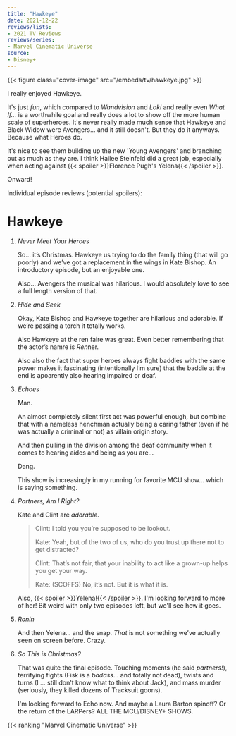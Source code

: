 ```yaml
---
title: "Hawkeye"
date: 2021-12-22
reviews/lists:
- 2021 TV Reviews
reviews/series:
- Marvel Cinematic Universe
source:
- Disney+
---
```

{{< figure class="cover-image" src="/embeds/tv/hawkeye.jpg" >}}

I really enjoyed Hawkeye. 

It's just *fun*, which compared to *Wandvision* and *Loki* and really even *What If...* is a worthwhile goal and really does a lot to show off the more human scale of superheroes. It's never really made much sense that Hawkeye and Black Widow were Avengers... and it still doesn't. But they do it anyways. Because what Heroes do. 

It's nice to see them building up the new 'Young Avengers' and branching out as much as they are. I think Hailee Steinfeld did a great job, especially when acting against {{< spoiler >}}Florence Pugh's Yelena{{< /spoiler >}}. 

Onward!

<!--more-->

Individual episode reviews (potential spoilers): 

# Hawkeye

1. _Never Meet Your Heroes_

   So… it’s Christmas. Hawkeye us trying to do the family thing (that will go poorly) and we’ve got a replacement in the wings in Kate Bishop. An introductory episode, but an enjoyable one.

   Also… Avengers the musical was hilarious. I would absolutely love to see a full length version of that.

2. _Hide and Seek_

   Okay, Kate Bishop and Hawkeye together are hilarious and adorable. If we’re passing a torch it totally works.

   Also Hawkeye at the ren faire was great. Even better remembering that the actor’s namre is *Ren*ner.

   Also also the fact that super heroes always fight baddies with the same power makes it fascinating (intentionally I’m sure) that the baddie at the end is apoarently also hearing impaired or deaf.

3. _Echoes_

   Man.

   An almost completely silent first act was powerful enough, but combine that with a nameless henchman actually being a caring father (even if he was actually a criminal or not) as villain origin story.

   And then pulling in the division among the deaf community when it comes to hearing aides and being as you are…

   Dang.

   This show is increasingly in my running for favorite MCU show… which is saying something.

4. _Partners, Am I Right?_

   Kate and Clint are _adorable_.

   > Clint: I told you you’re supposed to be lookout.
   >
   > Kate: Yeah, but of the two of us, who do you trust up there not to get distracted?
   >
   > Clint: That’s not fair, that your inability to act like a grown-up helps you get your way.
   >
   > Kate: (SCOFFS) No, it’s not. But it is what it is.

   Also, {{< spoiler >}}Yelena!{{< /spoiler >}}. I'm looking forward to more of her! Bit weird with only two episodes left, but we'll see how it goes.

5. _Ronin_

   And then Yelena… and the snap. _That_ is not something we’ve actually seen on screen before. Crazy.

6. _So This is Christmas?_

    That was quite the final episode. Touching moments (he said *partners!*), terrifying fights (Fisk is a *badass*... and totally not dead), twists and turns (I ... still don't know what to think about Jack), and mass murder (seriously, they killed dozens of Tracksuit goons). 

    I'm looking forward to Echo now. And maybe a Laura Barton spinoff? Or the return of the LARPers? ALL THE MCU/DISNEY+ SHOWS.

{{< ranking "Marvel Cinematic Universe" >}}